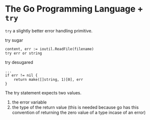 # The Go Programming Language + `try`

`try` a slightly better error handling primitive.

try sugar

```golang
content, err := ioutil.ReadFile(filename)
try err or string
```

try desugared

```golang
...
if err != nil {
    return make([]string, 1)[0], err
}
```

The try statement expects two values.

1. the error variable
2. the type of the return value (this is needed because go has this convention of returning the zero value of a type incase of an error)

